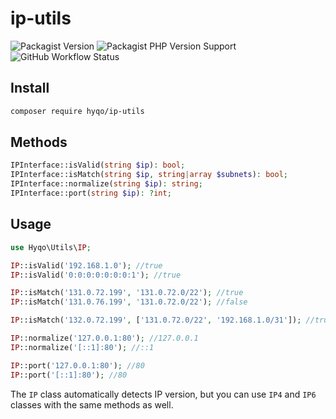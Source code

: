 # ip-utils

![Packagist Version](https://img.shields.io/packagist/v/hyqo/ip-utils?style=flat-square)
![Packagist PHP Version Support](https://img.shields.io/packagist/php-v/hyqo/ip-utils?style=flat-square)
![GitHub Workflow Status](https://img.shields.io/github/actions/workflow/status/hyqo/ip-utils/tests.yml?branch=main&label=tests&style=flat-square)

## Install

```sh
composer require hyqo/ip-utils
```
## Methods
```php
IPInterface::isValid(string $ip): bool;
IPInterface::isMatch(string $ip, string|array $subnets): bool;
IPInterface::normalize(string $ip): string;
IPInterface::port(string $ip): ?int;
```

## Usage

```php
use Hyqo\Utils\IP;

IP::isValid('192.168.1.0'); //true
IP::isValid('0:0:0:0:0:0:0:1'); //true

IP::isMatch('131.0.72.199', '131.0.72.0/22'); //true
IP::isMatch('131.0.76.199', '131.0.72.0/22'); //false

IP::isMatch('132.0.72.199', ['131.0.72.0/22', '192.168.1.0/31']); //true

IP::normalize('127.0.0.1:80'); //127.0.0.1
IP::normalize('[::1]:80'); //::1

IP::port('127.0.0.1:80'); //80
IP::port('[::1]:80'); //80
```

The `IP` class automatically detects IP version, but you can use `IP4` and `IP6` classes with the same methods as well.

